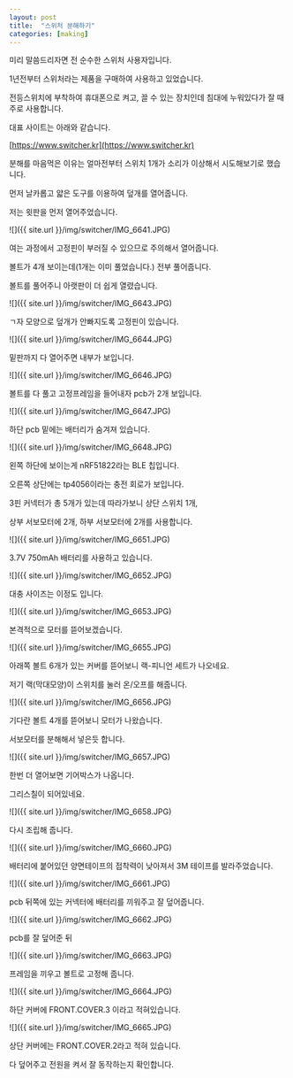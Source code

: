 ```yaml
---
layout: post
title:  "스위처 분해하기"
categories: [making]
---
```


미리 말씀드리자면 전 순수한 스위처 사용자입니다.

1년전부터 스위처라는 제품을 구매하여 사용하고 있었습니다.

전등스위치에 부착하여 휴대폰으로 켜고, 끌 수 있는 장치인데 침대에 누워있다가 잘 때 주로 사용합니다.

대표 사이트는 아래와 같습니다.

[https://www.switcher.kr](https://www.switcher.kr)

분해를 마음먹은 이유는 얼마전부터 스위치 1개가 소리가 이상해서 시도해보기로 했습니다.

먼저 날카롭고 얇은 도구를 이용하여 덮개를 열어줍니다.

저는 윗판을 먼저 열어주었습니다.

![]({{ site.url }}/img/switcher/IMG_6641.JPG)

여는 과정에서 고정핀이 부러질 수 있으므로 주의해서 열어줍니다.

볼트가 4개 보이는데(1개는 이미 풀었습니다.) 전부 풀어줍니다.

볼트를 풀어주니 아랫판이 더 쉽게 열렸습니다.

![]({{ site.url }}/img/switcher/IMG_6643.JPG)

ㄱ자 모양으로 덮개가 안빠지도록 고정핀이 있습니다.

![]({{ site.url }}/img/switcher/IMG_6644.JPG)

밑판까지 다 열어주면 내부가 보입니다.

![]({{ site.url }}/img/switcher/IMG_6646.JPG)

볼트를 다 풀고 고정프레임을 들어내자 pcb가 2개 보입니다.

![]({{ site.url }}/img/switcher/IMG_6647.JPG)

하단 pcb 밑에는 배터리가 숨겨져 있습니다.

![]({{ site.url }}/img/switcher/IMG_6648.JPG)

왼쪽 하단에 보이는게 nRF51822라는 BLE 칩입니다.

오른쪽 상단에는 tp4056이라는 충전 회로가 보입니다.

3핀 커넥터가 총 5개가 있는데 따라가보니 상단 스위치 1개,

상부 서보모터에 2개, 하부 서보모터에 2개를 사용합니다.

![]({{ site.url }}/img/switcher/IMG_6651.JPG)

3.7V 750mAh 배터리를 사용하고 있습니다.

![]({{ site.url }}/img/switcher/IMG_6652.JPG)

대충 사이즈는 이정도 입니다.

![]({{ site.url }}/img/switcher/IMG_6653.JPG)

본격적으로 모터를 뜯어보겠습니다.

![]({{ site.url }}/img/switcher/IMG_6655.JPG)

아래쪽 볼트 6개가 있는 커버를 뜯어보니 랙-피니언 세트가 나오네요.

저기 랙(막대모양)이 스위치를 눌러 온/오프를 해줍니다.

![]({{ site.url }}/img/switcher/IMG_6656.JPG)

기다란 볼트 4개를 뜯어보니 모터가 나왔습니다.

서보모터를 분해해서 넣은듯 합니다.

![]({{ site.url }}/img/switcher/IMG_6657.JPG)

한번 더 열어보면 기어박스가 나옵니다.

그리스칠이 되어있네요.

![]({{ site.url }}/img/switcher/IMG_6658.JPG)

다시 조립해 줍니다.

![]({{ site.url }}/img/switcher/IMG_6660.JPG)

배터리에 붙어있던 양면테이프의 접착력이 낮아져서 3M 테이프를 발라주었습니다.

![]({{ site.url }}/img/switcher/IMG_6661.JPG)

pcb 뒤쪽에 있는 커넥터에 배터리를 끼워주고 잘 덮어줍니다.

![]({{ site.url }}/img/switcher/IMG_6662.JPG)

pcb를 잘 덮어준 뒤

![]({{ site.url }}/img/switcher/IMG_6663.JPG)

프레임을 끼우고 볼트로 고정해 줍니다.

![]({{ site.url }}/img/switcher/IMG_6664.JPG)

하단 커버에 FRONT.COVER.3 이라고 적혀있습니다.

![]({{ site.url }}/img/switcher/IMG_6665.JPG)

상단 커버에는 FRONT.COVER.2라고 적혀 있습니다.

다 덮어주고 전원을 켜서 잘 동작하는지 확인합니다.